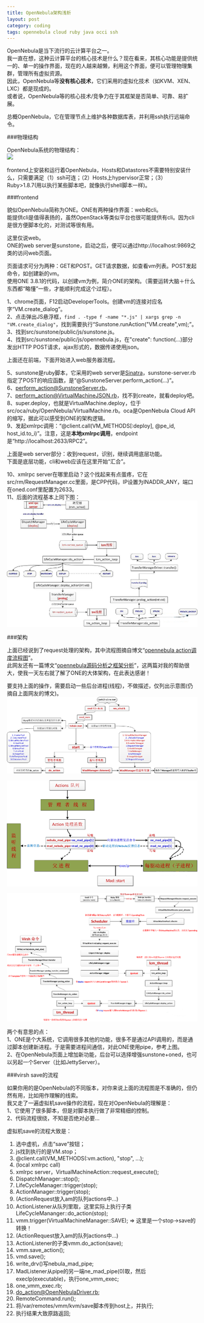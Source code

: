 ```yaml
---
title: OpenNebula架构浅析
layout: post
category: coding
tags: opennebula cloud ruby java occi ssh
---
```


OpenNebula是当下流行的云计算平台之一。  
我一直在想，这种云计算平台的核心技术是什么？现在看来，其核心功能是提供统一的、单一的操作界面，现在的人越来越懒，利用这个界面，便可以管理物理集群，管理所有虚拟资源。  
因此，OpenNebula等**没有核心技术**，它们采用的虚拟化技术（如KVM、XEN、LXC）都是现成的。  
或者说，OpenNebula等的核心技术/竞争力在于其框架是否简单、可靠、易扩展。  

总概OpenNebula，它在管理节点上维护各种数据库表，并利用ssh执行远端命令。  

###物理结构

OpenNebula系统的物理结构：  
![](http://opennebula.org/_media/documentation:rel3.4:one_high.png)  

frontend上安装和运行着OpenNebula，Hosts和Datastores不需要特别安装什么，只需要满足（1）ssh可连；（2）Hosts上hypervisor正常；（3）Ruby>1.8.7(用以执行某些脚本吧，就像执行shell脚本一样)。  

###frontend

貌似OpenNebula简称为ONE。ONE有两种操作界面：web和cli。  
能提供cli是值得表扬的，虽然OpenStack等类似平台也很可能提供有cli。因为cli是很方便脚本化的，对测试等很有用。  

这里仅说web。  
ONE的web server是sunstone，启动之后，便可以通过http://localhost:9869之类的访问web页面。  

页面请求可分为两种：GET和POST。GET请求数据，如查看vm列表。POST发起命令，如创建新的vm。  
使用ONE 3.8.1的代码，以创建vm为例，简介ONE的架构。（需要运转大脑＋什么东西都“略懂”一些，才能顺利完成这个过程）。  

1、chrome页面，F12启动DeveloperTools。创建vm的连接对应名字“VM.create_dialog”。  
2、点击弹出JS悬浮框，`find . -type f -name "*.js" | xargs grep -n "VM.create_dialog"`，找到需要执行“Sunstone.runAction("VM.create",vm);”。  
3、找到src/sunstone/public/js/sunstone.js。  
4、找到src/sunstone/public/js/opennebula.js，在"create": function(...)部分发出HTTP POST请求，ajax形式的，数据传递使用json。  

上面还在前端，下面开始进入web服务器流程。  

5、sunstone是ruby脚本，它采用的web server是[Sinatra](http://www.sinatrarb.com/)，sunstone-server.rb指定了POST的响应函数，是“@SunstoneServer.perform_action(...)”。  
6、perform_action@SunstoneServer.rb。  
7、perform_action@VirtualMachineJSON.rb，找不到create，就看deploy吧。  
8、super.deploy，也就是VirtualMachine.deploy，位于src/oca/ruby/OpenNebula/VirtualMachine.rb。oca是OpenNebula Cloud API的缩写，据此可以感受到ONE的架构逻辑。  
9、发起xmlrpc调用：“@client.call(VM_METHODS[:deploy], @pe_id, host_id.to_i)”。注意，这是**本地xmlrpc调用**，endpoint是“http://localhost:2633/RPC2”。  

上面是web server部分：收到request，识别，继续调用底层功能。  
下面是底层功能，cli和web应该在这里开始“汇合”。  

10、xmlrpc server在哪里启动？这个找起来有点蛋疼，它在src/rm/RequestManager.cc里面，是CPP代码，IP设置为INADDR_ANY，端口在oned.conf里配置为2633。  
11、后面的流程基本上同下图：  
![](/images/one_request_sched.jpg)  

###架构  

上面已经说到了request处理的架构，其中流程图摘自博文“[opennebula action调度流程图](http://blog.chinaunix.net/uid-20940095-id-3426882.html)”。  
此网友还有一篇博文“[opennebula源码分析之框架分析](http://blog.chinaunix.net/uid-20940095-id-3304443.html)”，这两篇对我的帮助很大，使我一天左右就了解了ONE的大体架构，在此表达感谢！  

要支持上面的操作，需要启动一些后台进程(线程)，不做描述，仅列出示意图(仍摘自上面网友的博文)。  
![](/images/one_oned.png)  

![](/images/one_process_pipe.png)  

![](/images/one_create_vm.png)  

两个有意思的点：  
1、ONE是个大系统，它调用很多其他的功能，很多不是通过API调用的，而是通过脚本创建新进程。于是需要进程间通信，对此ONE使用pipe，参考上图。  
2、在OpenNebula页面上增加新功能，后台可以选择增强sunstone+oned，也可以另起一个Server（比如JettyServer）。  

###virsh save的流程

如果你用的是OpenNebula的不同版本，对你来说上面的流程图是不准确的，但仍然有用，比如用作理解的线索。  
我又走了一遍虚拟机save操作的流程，现在对OpenNebula的理解是：  
1、它使用了很多脚本，但是对脚本执行做了非常精细的控制。  
2、代码流程很绕，不知是否绝对必要...  

虚拟机save的流程大致是：  

1. 选中虚机，点击“save”按钮；
1. js找到执行的是VM.stop；
1. @client.call(VM_METHODS(:vm.action), "stop", ...);
1. (local xmlrpc call)
1. xmlrpc server，VirtualMachineAction::request_execute();
1. DispatchManager::stop();
1. LifeCycleManager::trigger(stop);
1. ActionManager::trigger(stop);
1. (ActionRequest放入am的队列actions中...)
1. ActionListener从队列里取，这里实际上执行子类LifeCycleMananger::do_action(stop);
1. vmm.trigger(VirtualMachineManager::SAVE); => 这里是一个stop->save的转换！
1. (ActionRequest放入am的队列actions中...)
1. ActionListener的子类vmm.do_action(save);
1. vmm.save_action();
1. vmd.save();
1. write_drv()写nebula_mad_pipe;
1. MadListener从pipe的另一端ne_mad_pipe(0)取，然后execlp(executable)，执行one_vmm_exec;
1. one_vmm_exec.rb;
1. do_action@OpenNebulaDriver.rb;
1. RemoteCommand.run();
1. 将/var/remotes/vmm/kvm/save脚本传到host上，并执行;
1. 执行结果大致原路返回;